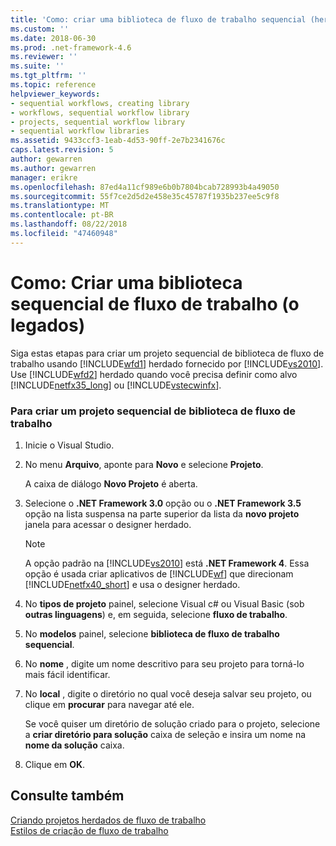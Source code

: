 ```yaml
---
title: 'Como: criar uma biblioteca de fluxo de trabalho sequencial (herdado) | Microsoft Docs'
ms.custom: ''
ms.date: 2018-06-30
ms.prod: .net-framework-4.6
ms.reviewer: ''
ms.suite: ''
ms.tgt_pltfrm: ''
ms.topic: reference
helpviewer_keywords:
- sequential workflows, creating library
- workflows, sequential workflow library
- projects, sequential workflow library
- sequential workflow libraries
ms.assetid: 9433ccf3-1eab-4d53-90ff-2e7b2341676c
caps.latest.revision: 5
author: gewarren
ms.author: gewarren
manager: erikre
ms.openlocfilehash: 87ed4a11cf989e6b0b7804bcab728993b4a49050
ms.sourcegitcommit: 55f7ce2d5d2e458e35c45787f1935b237ee5c9f8
ms.translationtype: MT
ms.contentlocale: pt-BR
ms.lasthandoff: 08/22/2018
ms.locfileid: "47460948"
---
```

# <a name="how-to-create-a-sequential-workflow-library-legacy"></a>Como: Criar uma biblioteca sequencial de fluxo de trabalho (o legados)
Siga estas etapas para criar um projeto sequencial de biblioteca de fluxo de trabalho usando [!INCLUDE[wfd1](../includes/wfd1-md.md)] herdado fornecido por [!INCLUDE[vs2010](../includes/vs2010-md.md)]. Use [!INCLUDE[wfd2](../includes/wfd2-md.md)] herdado quando você precisa definir como alvo [!INCLUDE[netfx35_long](../includes/netfx35-long-md.md)] ou [!INCLUDE[vstecwinfx](../includes/vstecwinfx-md.md)].  
  
### <a name="to-create-a-sequential-workflow-library-project"></a>Para criar um projeto sequencial de biblioteca de fluxo de trabalho  
  
1.  Inicie o Visual Studio.  
  
2.  No menu **Arquivo**, aponte para **Novo** e selecione **Projeto**.  
  
     A caixa de diálogo **Novo Projeto** é aberta.  
  
3.  Selecione o **.NET Framework 3.0** opção ou o **.NET Framework 3.5** opção na lista suspensa na parte superior da lista da **novo projeto** janela para acessar o designer herdado.  
  
    > [!NOTE]
    >  A opção padrão na [!INCLUDE[vs2010](../includes/vs2010-md.md)] está **.NET Framework 4**. Essa opção é usada criar aplicativos de [!INCLUDE[wf](../includes/wf-md.md)] que direcionam [!INCLUDE[netfx40_short](../includes/netfx40-short-md.md)] e usa o designer herdado.  
  
4.  No **tipos de projeto** painel, selecione Visual c# ou Visual Basic (sob **outras linguagens**) e, em seguida, selecione **fluxo de trabalho**.  
  
5.  No **modelos** painel, selecione **biblioteca de fluxo de trabalho sequencial**.  
  
6.  No **nome** , digite um nome descritivo para seu projeto para torná-lo mais fácil identificar.  
  
7.  No **local** , digite o diretório no qual você deseja salvar seu projeto, ou clique em **procurar** para navegar até ele.  
  
     Se você quiser um diretório de solução criado para o projeto, selecione a **criar diretório para solução** caixa de seleção e insira um nome na **nome da solução** caixa.  
  
8.  Clique em **OK**.  
  
## <a name="see-also"></a>Consulte também  
 [Criando projetos herdados de fluxo de trabalho](../workflow-designer/creating-legacy-workflow-projects.md)   
 [Estilos de criação de fluxo de trabalho](http://msdn.microsoft.com/en-us/aacf4ec6-da05-4974-958a-974769dda739)